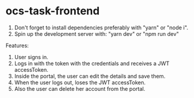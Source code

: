 # ocs-task-frontend

1. Don't forget to install dependencies preferably with "yarn" or "node i".
2. Spin up the development server with: "yarn dev" or "npm run dev"

Features:
1. User signs in. 
2. Logs in with the token with the credentials and receives a JWT accessToken.
3. Inside the portal, the user can edit the details and save them.
4. When the user logs out, loses the JWT accessToken.
5. Also the user can delete her account from the portal.
